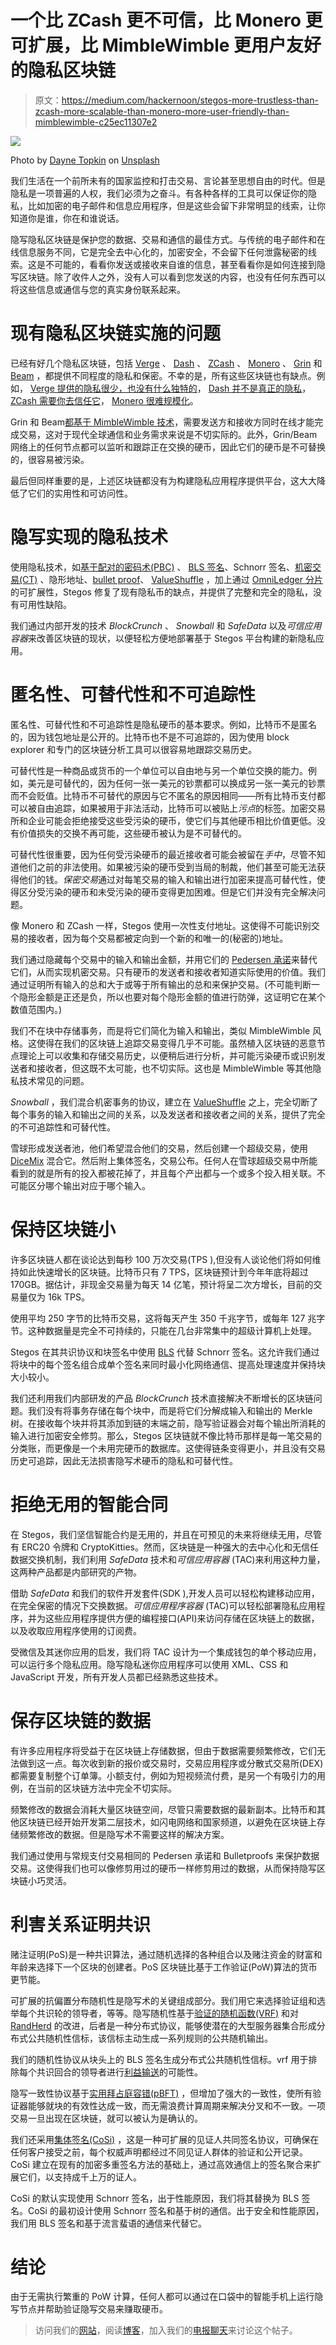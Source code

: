 # 一个比 ZCash 更不可信，比 Monero 更可扩展，比 MimbleWimble 更用户友好的隐私区块链

> 原文：<https://medium.com/hackernoon/stegos-more-trustless-than-zcash-more-scalable-than-monero-more-user-friendly-than-mimblewimble-c25ec11307e2>

![](img/5ee0ed17d3d1d648bd2950a68dbdc8d6.png)

Photo by [Dayne Topkin](https://unsplash.com/@dtopkin1?utm_source=medium&utm_medium=referral) on [Unsplash](https://unsplash.com?utm_source=medium&utm_medium=referral)

我们生活在一个前所未有的国家监控和打击交易、言论甚至思想自由的时代。但是隐私是一项普遍的人权，我们必须为之奋斗。有各种各样的工具可以保证你的隐私，比如加密的电子邮件和信息应用程序，但是这些会留下非常明显的线索，让你知道你是谁，你在和谁说话。

隐写隐私区块链是保护您的数据、交易和通信的最佳方式。与传统的电子邮件和在线信息服务不同，它是完全去中心化的，加密安全，不会留下任何泄露秘密的线索。这是不可能的，看看你发送或接收来自谁的信息，甚至看看你是如何连接到隐写区块链。除了收件人之外，没有人可以看到您发送的内容，也没有任何东西可以将这些信息或通信与您的真实身份联系起来。

# 现有隐私区块链实施的问题

已经有好几个隐私区块链，包括 [Verge](https://vergecurrency.com/) 、 [Dash](https://www.dash.org/) 、 [ZCash](https://z.cash/) 、 [Monero](https://ww.getmonero.org/) 、 [Grin](https://grin-tech.org/) 和 [Beam](https://www.beam.mw/) ，都提供不同程度的隐私和保密。不幸的是，所有这些区块链也有缺点。例如， [Verge 提供的隐私很少，也没有什么独特的](https://bitcoinmagazine.com/articles/battle-privacycoins-verge-offers-little-privacy-and-nothing-unique/)， [Dash 并不是真正的隐私](https://bitcoinmagazine.com/articles/battle-privacycoins-why-dash-not-really-private/)， [ZCash 需要你去信任它](https://bitcoinmagazine.com/articles/battle-privacycoins-zcash-groundbreaking-if-you-trust-it/)， [Monero 很难规模化](https://bitcoinmagazine.com/articles/battle-privacycoins-why-monero-hard-beat-and-hard-scale/)。

Grin 和 Beam[都基于 MimbleWimble 技术](https://bitcoinmagazine.com/articles/battle-privacycoins-what-we-know-about-grin-and-beams-mimblewimble/)，需要发送方和接收方同时在线才能完成交易，这对于现代全球通信和业务需求来说是不切实际的。此外，Grin/Beam 网络上的任何节点都可以监听和跟踪正在交换的硬币，因此它们的硬币是不可替换的，很容易被污染。

最后但同样重要的是，上述区块链都没有为构建隐私应用程序提供平台，这大大降低了它们的实用性和可访问性。

# 隐写实现的隐私技术

使用隐私技术，如[基于配对的密码术(PBC)](https://www.math.uwaterloo.ca/~ajmeneze/publications/pairings.pdf) 、 [BLS 签名](/cryptoadvance/bls-signatures-better-than-schnorr-5a7fe30ea716)、Schnorr 签名、[机密交易(CT)](https://www.mycryptopedia.com/what-are-confidential-transactions/) 、隐形地址、[bullet proof](https://crypto.stanford.edu/bulletproofs/)、 [ValueShuffle](https://www.researchgate.net/publication/321146472_ValueShuffle_Mixing_Confidential_Transactions_for_Comprehensive_Transaction_Privacy_in_Bitcoin) ，加上通过 [OmniLedger 分片](https://infoscience.epfl.ch/record/255586?ln=en)的可扩展性，Stegos 修复了现有隐私币的缺点，并提供了完整和完全的隐私，没有可用性缺陷。

我们通过内部开发的技术 *BlockCrunch* 、 *Snowball* 和 *SafeData* 以及*可信应用容器*来改善区块链的现状，以便轻松方便地部署基于 Stegos 平台构建的新隐私应用。

# 匿名性、可替代性和不可追踪性

匿名性、可替代性和不可追踪性是隐私硬币的基本要求。例如，比特币不是匿名的，因为钱包地址是公开的。比特币也不是不可追踪的，因为使用 block explorer 和专门的区块链分析工具可以很容易地跟踪交易历史。

可替代性是一种商品或货币的一个单位可以自由地与另一个单位交换的能力。例如，美元是可替代的，因为任何一张一美元的钞票都可以换成另一张一美元的钞票而不会贬值。比特币不可替代的原因与它不匿名的原因相同——所有比特币支付都可以被自由追踪，如果被用于非法活动，比特币可以被贴上*污点*的标签。加密交易所和企业可能会拒绝接受这些受污染的硬币，使它们与其他硬币相比价值更低。没有价值损失的交换不再可能，这些硬币被认为是不可替代的。

可替代性很重要，因为任何受污染硬币的最近接收者可能会被留在*手中*，尽管不知道他们之前的非法使用。如果被污染的硬币受到当局的制裁，他们甚至可能无法获得他们的钱。*保密交易*通过对每笔交易的输入和输出进行加密来提高可替代性，使得区分受污染的硬币和未受污染的硬币变得更加困难。但是它们并没有完全解决问题。

像 Monero 和 ZCash 一样，Stegos 使用一次性支付地址。这使得不可能识别交易的接收者，因为每个交易都被定向到一个新的和唯一的(秘密的)地址。

我们通过隐藏每个交易中的输入和输出金额，并用它们的 [Pedersen 承诺](https://crypto.stackexchange.com/questions/64437/what-is-a-pedersen-commitment)来替代它们，从而实现机密交易。只有硬币的发送者和接收者知道实际使用的价值。我们通过证明所有输入的总和大于或等于所有输出的总和来保护交易。(不可能判断一个隐形金额是正还是负，所以也要对每个隐形金额的值进行防弹，这证明它在某个数值范围内。)

我们不在块中存储事务，而是将它们简化为输入和输出，类似 MimbleWimble 风格。这使得在我们的区块链上追踪交易变得几乎不可能。虽然植入区块链的恶意节点理论上可以收集和存储交易历史，以便稍后进行分析，并可能污染硬币或识别发送者和接收者，但这既不太可能，也不切实际。这也是 MimbleWimble 等其他隐私技术常见的问题。

*Snowball* ，我们混合机密事务的协议，建立在 [ValueShuffle](https://www.researchgate.net/publication/321146472_ValueShuffle_Mixing_Confidential_Transactions_for_Comprehensive_Transaction_Privacy_in_Bitcoin) 之上，完全切断了每个事务的输入和输出之间的关系，以及发送者和接收者之间的关系，提供了完全的不可追踪性和可替代性。

雪球形成发送者池，他们希望混合他们的交易，然后创建一个超级交易，使用 [DiceMix](https://eprint.iacr.org/2016/824) 混合它。然后附上集体签名，交易公布。任何人在雪球超级交易中所能看到的就是所有的投入都被花掉了，并且每个产出都与一个或多个投入相关联。不可能区分哪个输出对应于哪个输入。

# 保持区块链小

许多区块链人都在谈论达到每秒 100 万次交易(TPS ),但没有人谈论他们将如何维持如此快速增长的区块链。比特币只有 7 TPS，区块链预计到今年年底将超过 170GB。据估计，非现金交易量为每天 14 亿笔，预计将呈二次方增长，目前的交易量仅为 16k TPS。

使用平均 250 字节的比特币交易，这将每天产生 350 千兆字节，或每年 127 兆字节。这种数据量是完全不可持续的，只能在几台非常集中的超级计算机上处理。

Stegos 在其共识协议和块签名中使用 [BLS](https://en.m.wikipedia.org/wiki/Boneh%E2%80%93Lynn%E2%80%93Shacham) 代替 Schnorr 签名。这允许我们通过将块中的每个签名组合成单个签名来同时最小化网络通信、提高处理速度并保持块大小较小。

我们还利用我们内部研发的产品 *BlockCrunch* 技术直接解决不断增长的区块链问题。我们没有将事务存储在每个块中，而是将它们分解成输入和输出的 Merkle 树。在接收每个块并将其添加到链的末端之前，隐写验证器会对每个输出所消耗的输入进行加密安全修剪。那么，Stegos 区块链就不像比特币那样是每一笔交易的分类账，而更像是一个未用完硬币的数据库。这使得链条变得更小，并且没有交易历史可追踪，因此无法损害隐写术硬币的隐私和可替代性。

# 拒绝无用的智能合同

在 Stegos，我们坚信智能合约是无用的，并且在可预见的未来将继续无用，尽管有 ERC20 令牌和 CryptoKitties。然而，区块链是一种强大的去中心化和无信任数据交换机制，我们利用 *SafeData* 技术和*可信应用容器* (TAC)来利用这种力量，这两种产品都是内部研究的产物。

借助 *SafeData* 和我们的软件开发套件(SDK ),开发人员可以轻松构建移动应用，在完全保密的情况下交换数据。*可信应用程序容器* (TAC)可以轻松部署隐私应用程序，并为这些应用程序提供方便的编程接口(API)来访问存储在区块链上的数据，以及收取应用程序使用的订阅费。

受微信及其迷你应用的启发，我们将 TAC 设计为一个集成钱包的单个移动应用，可以运行多个隐私应用。隐写隐私迷你应用程序可以使用 XML、CSS 和 JavaScript 开发，所有开发人员都已经熟悉这些技术。

# 保存区块链的数据

有许多应用程序将受益于在区块链上存储数据，但由于数据需要频繁修改，它们无法做到这一点。每次收到新的报价或交易时，交易应用程序或分散式交易所(DEX)都需要复制整个订单簿。小额支付，例如为短视频流付费，是另一个有吸引力的用例，在当前的区块链方法中完全不切实际。

频繁修改的数据会消耗大量区块链空间，尽管只需要数据的最新副本。比特币和其他区块链已经开始开发第二层技术，如闪电网络和国家频道，以避免在区块链上存储频繁修改的数据。但是隐写术不需要这样的解决方案。

我们通过使用与常规支付交易相同的 Pedersen 承诺和 Bulletproofs 来保护数据交易。这使得我们也可以像修剪用过的硬币一样修剪用过的数据，从而保持隐写区块链小巧灵活。

# 利害关系证明共识

赌注证明(PoS)是一种共识算法，通过随机选择的各种组合以及赌注资金的财富和年龄来选择下一个区块的创建者。PoS 区块链比基于工作验证(PoW)算法的货币更节能。

可扩展的抗偏置分布随机性是隐写术的关键组成部分。我们用它来选择验证组和选举每个共识轮的领导者，等等。隐写随机性基于[验证的随机函数(VRF)](https://tools.ietf.org/id/draft-goldbe-vrf-00.html) 和对 [RandHerd](https://eprint.iacr.org/2016/1067.pdf) 的改进，后者是一种分布式协议，能够使潜在的大型服务器集合形成分布式公共随机性信标，该信标主动生成一系列规则的公共随机输出。

我们的随机性协议从块头上的 BLS 签名生成分布式公共随机性信标。vrf 用于排除每个共识回合的领导者进行[利益输送](https://github.com/ethereum/wiki/wiki/Proof-of-Stake-FAQs#how-does-validator-selection-work-and-what-is-stake-grinding)的可能性。

隐写一致性协议基于[实用拜占庭容错(pBFT)](https://blockonomi.com/practical-byzantine-fault-tolerance/) ，但增加了强大的一致性，使所有验证器能够就块的有效性达成一致，而无需浪费计算周期来解决分叉和不一致。一项交易一旦出现在区块链，就可以被认为是确认的。

我们还采用[集体签名(CoSi)](https://arxiv.org/pdf/1503.08768.pdf) ，这是一种可扩展的见证人共同签名协议，可确保在任何客户接受之前，每个权威声明都经过不同见证人群体的验证和公开记录。CoSi 建立在现有的加密多重签名方法的基础上，通过高效通信上的签名聚合来扩展它们，以支持成千上万的证人。

CoSi 的默认实现使用 Schnorr 签名，出于性能原因，我们将其替换为 BLS 签名。CoSi 的最初设计使用 Schnorr 签名和基于树的通信。出于安全和性能原因，我们用 BLS 签名和基于流言蜚语的通信来代替它。

# 结论

由于无需执行繁重的 PoW 计算，任何人都可以通过在口袋中的智能手机上运行隐写节点并帮助验证隐写交易来赚取硬币。

> 访问我们的[网站](http://stegos.com)，阅读[博客](http://stegos.com/blog)，加入我们的[电报聊天](https://t.me/stegos4privacy)来讨论这个帖子。